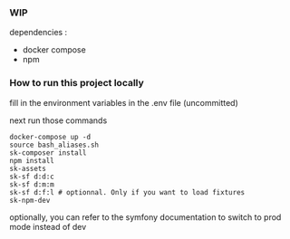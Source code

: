 ### WIP ###

dependencies :
- docker compose
- npm

### How to run this project locally ###

fill in the environment variables in the .env file (uncommitted)

next run those commands
```
docker-compose up -d
source bash_aliases.sh
sk-composer install
npm install
sk-assets
sk-sf d:d:c
sk-sf d:m:m
sk-sf d:f:l # optionnal. Only if you want to load fixtures
sk-npm-dev
```

optionally, you can refer to the symfony documentation to switch to prod mode instead of dev